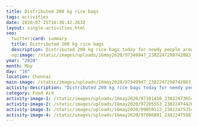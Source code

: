 ```yaml
---
title: Distributed 200 kg rice bags
tags: activities
date: 2020-07-25T16:36:42.263Z
layout: single-activities.html
seo:
  twitter:card: summary
  title: Distributed 200 kg rice bags
  description: Distributed 200 kg rice bags today for needy people around slum areas in Perambur!
  og:image: /static/images/uploads/16may2020/97349947_2382247298742083_4026537814299508736_o_2382247295408750.jpg
year: "2020"
month: May
day: "16"
location: Chennai
main-image: /static/images/uploads/16may2020/97349947_2382247298742083_4026537814299508736_o_2382247295408750.jpg
activity-description: "Distributed 200 kg rice bags today for needy people around slum areas in Perambur! Interested then please do join hands and support!! Contact: 7358174486"
category: Food Aid
activity-image-1: /static/images/uploads/16may2020/97101410_2382247365408743_4543239211985141760_o_2382247358742077.jpg
activity-image-2: /static/images/uploads/16may2020/97205553_2382247442075402_6632500790126706688_o_2382247435408736.jpg
activity-image-3: /static/images/uploads/16may2020/99059112_2382247535408726_4364193407078236160_o_2382247528742060.jpg
activity-image-4: /static/images/uploads/16may2020/97006891_2382247598742053_8710615497911042048_o_2382247595408720.jpg
---
```

